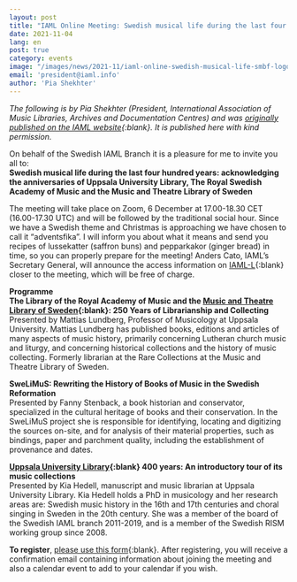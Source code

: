 ```yaml
---
layout: post
title: "IAML Online Meeting: Swedish musical life during the last four hundred years"
date: 2021-11-04
lang: en
post: true
category: events
image: "/images/news/2021-11/iaml-online-swedish-musical-life-smbf-logo.jpg"
email: 'president@iaml.info'
author: 'Pia Shekhter'
---
```


_The following is by Pia Shekhter (President, International Association of Music Libraries, Archives and Documentation Centres) and was [originally published on the IAML website](https://www.iaml.info/news/iaml-online-meeting-swedish-musical-life-during-last-four-hundred-years){:blank}. It is published here with kind permission._    

On behalf of the Swedish IAML Branch it is a pleasure for me to invite you all to:   
**Swedish musical life during the last four hundred years: acknowledging the anniversaries of Uppsala University Library, The Royal Swedish Academy of Music and the Music and Theatre Library of Sweden**   

The meeting will take place on Zoom, 6 December at 17.00-18.30 CET (16.00-17.30 UTC) and will be followed by the traditional social hour. Since we have a Swedish theme and Christmas is approaching we have chosen to call it “adventsfika”. I will inform you about what it means and send you recipes of lussekatter (saffron buns) and pepparkakor (ginger bread) in time, so you can properly prepare for the meeting!
Anders Cato, IAML’s Secretary General, will announce the access information on [IAML-L](https://www.iaml.info/iaml-mailing-list){:blank} closer to the meeting, which will be free of charge.  

**Programme**   
**The Library of the Royal Academy of Music and the [Music and Theatre Library of Sweden](https://opac.rism.info/metaopac/search?View=rism&siglum=S-Skma){:blank}: 250 Years of Librarianship and Collecting**  
Presented by Mattias Lundberg, Professor of Musicology at Uppsala University. Mattias Lundberg has published books, editions and articles of many aspects of music history, primarily concerning Lutheran church music and liturgy, and concerning historical collections and the history of music collecting. Formerly librarian at the Rare Collections at the Music and Theatre Library of Sweden.  

**SweLiMuS: Rewriting the History of Books of Music in the Swedish Reformation**  
Presented by Fanny Stenback, a book historian and conservator, specialized in the cultural heritage of books and their conservation. In the SweLiMuS project she is responsible for identifying, locating and digitizing the sources on-site, and for analysis of their material properties, such as bindings, paper and parchment quality, including the establishment of provenance and dates.   

**[Uppsala University Library](https://opac.rism.info/metaopac/search?View=rism&siglum=S-Uu){:blank} 400 years: An introductory tour of its music collections**  
Presented by Kia Hedell, manuscript and music librarian at Uppsala University Library. Kia Hedell holds a PhD in musicology and her research areas are: Swedish music history in the 16th and 17th centuries and choral singing in Sweden in the 20th century. She was a member of the board of the Swedish IAML branch 2011-2019, and is a member of the Swedish RISM working group since 2008.   

**To register**, [please use this form](https://us02web.zoom.us/meeting/register/tZwvc-GppjMuE9xBbGR14DVwkinLoKf2l0yg){:blank}. After registering, you will receive a confirmation email containing information about joining the meeting and also a calendar event to add to your calendar if you wish.
